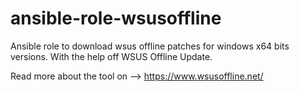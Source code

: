# ansible-role-wsusoffline

Ansible role to download wsus offline patches for windows x64 bits versions. With the help off WSUS Offline Update.

Read more about the tool on --> https://www.wsusoffline.net/
